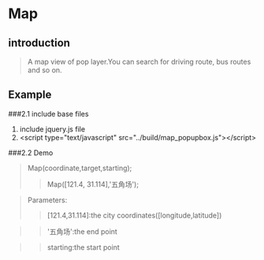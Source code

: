 Map
=====
introduction
----------
>A map view of pop layer.You can search for driving route, bus routes and so on.
    
Example
--------
###2.1 include base files
1. include jquery.js file
2. &lt;script type="text/javascript" src="../build/map_popupbox.js"&gt;&lt;/script&gt;

###2.2 Demo
>Map(coordinate,target,starting);
>>Map([121.4, 31.114],'五角场');

>Parameters:
>>[121.4,31.114]:the city coordinates([longitude,latitude])

>>'五角场':the end point

>>starting:the start point
